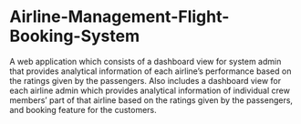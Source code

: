 # Airline-Management-Flight-Booking-System
A web application which consists of a dashboard view for system admin that provides analytical information of each airline’s performance based on the ratings given by the passengers. Also includes a dashboard view for each airline admin which provides analytical information of individual crew members’ part of that airline based on the ratings given by the passengers, and booking feature for the customers.
